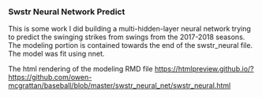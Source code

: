 ### Swstr Neural Network Predict
This is some work I did building a multi-hidden-layer neural network trying to predict the swinging strikes from swings from the 2017-2018 seasons. The modeling portion is contained towards the end of the swstr_neural file.  The model was fit using nnet. 

The html rendering of the modeling RMD file 
https://htmlpreview.github.io/?https://github.com/owen-mcgrattan/baseball/blob/master/swstr_neural_net/swstr_neural.html
